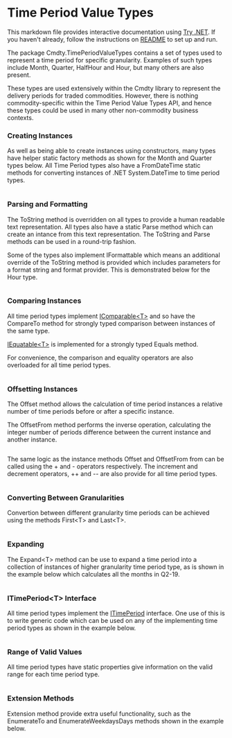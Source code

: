 # Time Period Value Types
This markdown file provides interactive documentation using [Try .NET](https://dotnet.microsoft.com/platform/try-dotnet). If you haven't already, follow the instructions on [README](README.md) to set up and run.

The package Cmdty.TimePeriodValueTypes contains a set of types used to represent a time period for specific granularity. Examples of such types include Month, Quarter, HalfHour and Hour, but many others are also present.

These types are used extensively within the Cmdty library to represent the delivery periods for traded commodities. However, there is nothing commodity-specific within the Time Period Value Types API, and hence these types could be used in many other non-commodity business contexts.


### Creating Instances
As well as being able to create instances using constructors, many types have helper static factory methods as shown for the Month and Quarter types below.
All Time Period types also have a FromDateTime static methods for
converting instances of .NET System.DateTime to time period types.
```cs --region creating --source-file ./Cmdty.TimePeriodValueTypes.Samples/Program.cs --project ./Cmdty.TimePeriodValueTypes.Samples/Cmdty.TimePeriodValueTypes.Samples.csproj
```

### Parsing and Formatting
The ToString method is overridden on all types to provide a human readable text representation.
All types also have a static Parse method which can create an intance 
from this text representation. The ToString and Parse methods can be used in a round-trip fashion.

Some of the types also implement IFormattable which means an additional override of the ToString method is provided which includes parameters for a format string and format provider. This is demonstrated below for the Hour type.
```cs --region parsing_formatting --source-file ./Cmdty.TimePeriodValueTypes.Samples/Program.cs --project ./Cmdty.TimePeriodValueTypes.Samples/Cmdty.TimePeriodValueTypes.Samples.csproj
```

### Comparing Instances
All time period types implement [IComparable\<T\>](https://docs.microsoft.com/en-us/dotnet/api/system.icomparable-1?view=netstandard-2.0) and so have the CompareTo method for strongly typed comparison between instances of the same type.

[IEquatable\<T\>](https://docs.microsoft.com/en-us/dotnet/api/system.iequatable-1?view=netstandard-2.0) is implemented for a strongly typed Equals method.

For convenience, the comparison and equality operators are also overloaded for all time period types.
```cs --region comparing --source-file ./Cmdty.TimePeriodValueTypes.Samples/Program.cs --project ./Cmdty.TimePeriodValueTypes.Samples/Cmdty.TimePeriodValueTypes.Samples.csproj
```

### Offsetting Instances
The Offset method allows the calculation of time period instances a relative number of time periods before or after a specific instance.

The OffsetFrom method performs the inverse operation, calculating the integer number of periods difference between the current instance and another instance.
```cs --region offsetting --source-file ./Cmdty.TimePeriodValueTypes.Samples/Program.cs --project ./Cmdty.TimePeriodValueTypes.Samples/Cmdty.TimePeriodValueTypes.Samples.csproj
```

The same logic as the instance methods Offset and OffsetFrom from can be called using the + and - operators respectively. The increment and decrement operators, ++ and -- are also provide for all time period types.

```cs --region offset_operators --source-file ./Cmdty.TimePeriodValueTypes.Samples/Program.cs --project ./Cmdty.TimePeriodValueTypes.Samples/Cmdty.TimePeriodValueTypes.Samples.csproj
```

### Converting Between Granularities
Convertion between different granularity time periods can be achieved using the methods First\<T\> and Last\<T\>.
```cs --region converting_granularity --source-file ./Cmdty.TimePeriodValueTypes.Samples/Program.cs --project ./Cmdty.TimePeriodValueTypes.Samples/Cmdty.TimePeriodValueTypes.Samples.csproj
```

### Expanding
The Expand\<T\> method can be use to expand a time period into a collection of instances of higher granularity time period type, as is shown in the example below which calculates all the months in Q2-19.
```cs --region expanding --source-file ./Cmdty.TimePeriodValueTypes.Samples/Program.cs --project ./Cmdty.TimePeriodValueTypes.Samples/Cmdty.TimePeriodValueTypes.Samples.csproj
```

### ITimePeriod\<T\> Interface
All time period types implement the [ITimePeriod<T>](../src/Cmdty.TimePeriodValueTypes/ITimePeriod.cs) interface. One use of this is to write generic code which can be used
on any of the implementing time period types as shown in the example below.
```cs --region time_period_interface --source-file ./Cmdty.TimePeriodValueTypes.Samples/Program.cs --project ./Cmdty.TimePeriodValueTypes.Samples/Cmdty.TimePeriodValueTypes.Samples.csproj
```

### Range of Valid Values
All time period types have static properties give information on the valid range for each time period type.
```cs --region time_period_ranges --source-file ./Cmdty.TimePeriodValueTypes.Samples/Program.cs --project ./Cmdty.TimePeriodValueTypes.Samples/Cmdty.TimePeriodValueTypes.Samples.csproj
```

### Extension Methods
Extension method provide extra useful functionality, such as the EnumerateTo and EnumerateWeekdaysDays methods shown in the example below.
```cs --region extension_methods --source-file ./Cmdty.TimePeriodValueTypes.Samples/Program.cs --project ./Cmdty.TimePeriodValueTypes.Samples/Cmdty.TimePeriodValueTypes.Samples.csproj
```
